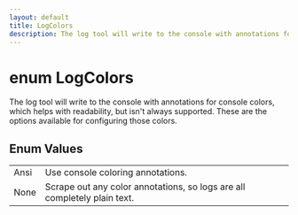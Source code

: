 ```yaml
---
layout: default
title: LogColors
description: The log tool will write to the console with annotations for console colors, which helps with readability, but isn't always supported. These are the options available for configuring those colors.
---
```

# enum LogColors

The log tool will write to the console with annotations for console
colors, which helps with readability, but isn't always supported.
These are the options available for configuring those colors.

## Enum Values

|  |  |
|--|--|
|Ansi|Use console coloring annotations.|
|None|Scrape out any color annotations, so logs are all completely plain text.|
